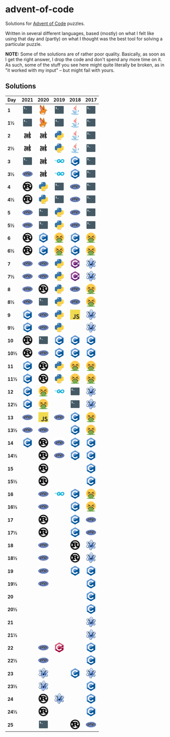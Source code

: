 # advent-of-code

Solutions for [Advent of Code](https://adventofcode.com/) puzzles.

Written in several different languages, based (mostly) on what I felt like using that day
and (partly) on what I thought was the best tool for solving a particular puzzle.

**NOTE:** Some of the solutions are of rather poor quality. Basically, as soon as I get the right answer,
I drop the code and don't spend any more time on it. As such, some of the stuff you see here might quite literally
be broken, as in "it worked with my input" – but might fail with yours.

## Solutions

| Day | 2021 | 2020 | 2019 | 2018 | 2017 |
| :--- | :---: | :---: | :---: | :---: | :---: |
| **1** | [![Bash](https://github.com/suve/advent-of-code/raw/master/.readme/sh.png)](2021/day01/sonar.sh) | [![SurgeScript](https://github.com/suve/advent-of-code/raw/master/.readme/ss.png)](2020/day01/expenses1.ss) | [![Bash](https://github.com/suve/advent-of-code/raw/master/.readme/sh.png)](2019/day01/fuel.sh) | [![Java](https://github.com/suve/advent-of-code/raw/master/.readme/java.png)](2018/day01/freq.java) | [![Bash](https://github.com/suve/advent-of-code/raw/master/.readme/sh.png)](2017/day01/captcha.sh) |
| **1½** | [![Bash](https://github.com/suve/advent-of-code/raw/master/.readme/sh.png)](2021/day01/triple-sonar.sh) | [![SurgeScript](https://github.com/suve/advent-of-code/raw/master/.readme/ss.png)](2020/day01/expenses2.ss) | [![Bash](https://github.com/suve/advent-of-code/raw/master/.readme/sh.png)](2019/day01/more-fuel.sh) | [![Java](https://github.com/suve/advent-of-code/raw/master/.readme/java.png)](2018/day01/freq2.java) | [![Bash](https://github.com/suve/advent-of-code/raw/master/.readme/sh.png)](2017/day01/captcha.sh) |
| **2** | [![AWK](https://github.com/suve/advent-of-code/raw/master/.readme/awk.png)](2021/day02/submarine.awk) | [![AWK](https://github.com/suve/advent-of-code/raw/master/.readme/awk.png)](2020/day02/passwords.awk) | [![Python](https://github.com/suve/advent-of-code/raw/master/.readme/py.png)](2019/day02/intcode.py) | [![Java](https://github.com/suve/advent-of-code/raw/master/.readme/java.png)](2018/day02/checksum.java) | [![Bash](https://github.com/suve/advent-of-code/raw/master/.readme/sh.png)](2017/day02/part1.sh) |
| **2½** | [![AWK](https://github.com/suve/advent-of-code/raw/master/.readme/awk.png)](2021/day02/submarine.awk) | [![AWK](https://github.com/suve/advent-of-code/raw/master/.readme/awk.png)](2020/day02/passwords2.awk) | [![Python](https://github.com/suve/advent-of-code/raw/master/.readme/py.png)](2019/day02/intcode2.py) | [![Java](https://github.com/suve/advent-of-code/raw/master/.readme/java.png)](2018/day02/findids.java) | [![Bash](https://github.com/suve/advent-of-code/raw/master/.readme/sh.png)](2017/day02/part2.sh) |
| **3** | [![Bash](https://github.com/suve/advent-of-code/raw/master/.readme/sh.png)](2021/day03/power.sh) | [![AWK](https://github.com/suve/advent-of-code/raw/master/.readme/awk.png)](2020/day03/trees.awk) | [![Go](https://github.com/suve/advent-of-code/raw/master/.readme/go.png)](2019/day03/wires.go) | [![C](https://github.com/suve/advent-of-code/raw/master/.readme/c.png)](2018/day03/fabric.c) | [![Bash](https://github.com/suve/advent-of-code/raw/master/.readme/sh.png)](2017/day03/spiral-dist.sh) |
| **3½** | [![PHP](https://github.com/suve/advent-of-code/raw/master/.readme/php.png)](2021/day03/oxygen.php) | [![AWK](https://github.com/suve/advent-of-code/raw/master/.readme/awk.png)](2020/day03/trees.awk) | [![Go](https://github.com/suve/advent-of-code/raw/master/.readme/go.png)](2019/day03/wires.go) | [![C](https://github.com/suve/advent-of-code/raw/master/.readme/c.png)](2018/day03/fabric.c) | [![Bash](https://github.com/suve/advent-of-code/raw/master/.readme/sh.png)](2017/day03/spiral-write.sh) |
| **4** | [![Rust](https://github.com/suve/advent-of-code/raw/master/.readme/rs.png)](2021/day04/bingo.rs) | [![Python](https://github.com/suve/advent-of-code/raw/master/.readme/py.png)](2020/day04/passports.py) | [![Bash](https://github.com/suve/advent-of-code/raw/master/.readme/sh.png)](2019/day04/password.sh) | [![PHP](https://github.com/suve/advent-of-code/raw/master/.readme/php.png)](2018/day04/strategy.php) | [![Bash](https://github.com/suve/advent-of-code/raw/master/.readme/sh.png)](2017/day04/checkpass.sh) |
| **4½** | [![Rust](https://github.com/suve/advent-of-code/raw/master/.readme/rs.png)](2021/day04/bingo.rs) | [![Python](https://github.com/suve/advent-of-code/raw/master/.readme/py.png)](2020/day04/valid-passports.py) | [![Bash](https://github.com/suve/advent-of-code/raw/master/.readme/sh.png)](2019/day04/password.sh) | [![PHP](https://github.com/suve/advent-of-code/raw/master/.readme/php.png)](2018/day04/strategy.php) | [![Bash](https://github.com/suve/advent-of-code/raw/master/.readme/sh.png)](2017/day04/checkpass.sh) |
| **5** | [![PHP](https://github.com/suve/advent-of-code/raw/master/.readme/php.png)](2021/day05/vents.php) | [![Bash](https://github.com/suve/advent-of-code/raw/master/.readme/sh.png)](2020/day05/boarding-pass.sh) | [![Python](https://github.com/suve/advent-of-code/raw/master/.readme/py.png)](2019/day05/intcode3.py) | [![PHP](https://github.com/suve/advent-of-code/raw/master/.readme/php.png)](2018/day05/polymer.php) | [![Bash](https://github.com/suve/advent-of-code/raw/master/.readme/sh.png)](2017/day05/jump.sh) |
| **5½** | [![PHP](https://github.com/suve/advent-of-code/raw/master/.readme/php.png)](2021/day05/vents.php) | [![Bash](https://github.com/suve/advent-of-code/raw/master/.readme/sh.png)](2020/day05/boarding-pass.sh) | [![Python](https://github.com/suve/advent-of-code/raw/master/.readme/py.png)](2019/day05/intcode3.py) | [![PHP](https://github.com/suve/advent-of-code/raw/master/.readme/php.png)](2018/day05/polymer.php) | [![Bash](https://github.com/suve/advent-of-code/raw/master/.readme/sh.png)](2017/day05/jump.sh) |
| **6** | [![Rust](https://github.com/suve/advent-of-code/raw/master/.readme/rs.png)](2021/day06/lanternfish.rs) | [![C](https://github.com/suve/advent-of-code/raw/master/.readme/c.png)](2020/day06/customs.c) | [![Awful](https://github.com/suve/advent-of-code/raw/master/.readme/yuk.png)](2019/day06/orbits.yuk) | [![C](https://github.com/suve/advent-of-code/raw/master/.readme/c.png)](2018/day06/flood.c) | [![Awful](https://github.com/suve/advent-of-code/raw/master/.readme/yuk.png)](2017/day06/realloc.yuk) |
| **6½** | [![Rust](https://github.com/suve/advent-of-code/raw/master/.readme/rs.png)](2021/day06/lanternfish.rs) | [![C](https://github.com/suve/advent-of-code/raw/master/.readme/c.png)](2020/day06/customs.c) | [![Awful](https://github.com/suve/advent-of-code/raw/master/.readme/yuk.png)](2019/day06/orbits.yuk) | [![C](https://github.com/suve/advent-of-code/raw/master/.readme/c.png)](2018/day06/flood.c) | [![Awful](https://github.com/suve/advent-of-code/raw/master/.readme/yuk.png)](2017/day06/realloc.yuk) |
| **7** | [![PHP](https://github.com/suve/advent-of-code/raw/master/.readme/php.png)](2021/day07/crabs.php) | [![PHP](https://github.com/suve/advent-of-code/raw/master/.readme/php.png)](2020/day07/bags.php) | [![Python](https://github.com/suve/advent-of-code/raw/master/.readme/py.png)](2019/day07/intcode.py) | [![C♯](https://github.com/suve/advent-of-code/raw/master/.readme/cs.png)](2018/day07/lotsa-steps.cs) | [![Pascal](https://github.com/suve/advent-of-code/raw/master/.readme/pas.png)](2017/day07/tower.pas) |
| **7½** | [![PHP](https://github.com/suve/advent-of-code/raw/master/.readme/php.png)](2021/day07/crabs.php) | [![PHP](https://github.com/suve/advent-of-code/raw/master/.readme/php.png)](2020/day07/bags.php) | [![Python](https://github.com/suve/advent-of-code/raw/master/.readme/py.png)](2019/day07/intcode-feedback.py) | [![C♯](https://github.com/suve/advent-of-code/raw/master/.readme/cs.png)](2018/day07/timed-steps.cs) | [![Pascal](https://github.com/suve/advent-of-code/raw/master/.readme/pas.png)](2017/day07/tower.pas) |
| **8** | [![PHP](https://github.com/suve/advent-of-code/raw/master/.readme/php.png)](2021/day08/easy-digits.php) | [![Rust](https://github.com/suve/advent-of-code/raw/master/.readme/rs.png)](2020/day08/console.rs) | [![Python](https://github.com/suve/advent-of-code/raw/master/.readme/py.png)](2019/day08/image-checksum.py) | [![PHP](https://github.com/suve/advent-of-code/raw/master/.readme/php.png)](2018/day08/tree.php) | [![Awful](https://github.com/suve/advent-of-code/raw/master/.readme/yuk.png)](2017/day08/cpu.yuk) |
| **8½** | [![PHP](https://github.com/suve/advent-of-code/raw/master/.readme/php.png)](2021/day08/decoder.php) | [![Bash](https://github.com/suve/advent-of-code/raw/master/.readme/sh.png)](2020/day08/part2.sh) | [![Python](https://github.com/suve/advent-of-code/raw/master/.readme/py.png)](2019/day08/image-decode.py) | [![PHP](https://github.com/suve/advent-of-code/raw/master/.readme/php.png)](2018/day08/tree.php) | [![Awful](https://github.com/suve/advent-of-code/raw/master/.readme/yuk.png)](2017/day08/cpu.yuk) |
| **9** | [![C](https://github.com/suve/advent-of-code/raw/master/.readme/c.png)](2021/day09/smoke.c) | [![PHP](https://github.com/suve/advent-of-code/raw/master/.readme/php.png)](2020/day09/xmas.php) | [![Python](https://github.com/suve/advent-of-code/raw/master/.readme/py.png)](2019/day09/intcode.py) | [![JavaScript](https://github.com/suve/advent-of-code/raw/master/.readme/js.png)](2018/day09/marbles.js) | [![Pascal](https://github.com/suve/advent-of-code/raw/master/.readme/pas.png)](2017/day09/stream.pas) |
| **9½** | [![C](https://github.com/suve/advent-of-code/raw/master/.readme/c.png)](2021/day09/smoke.c) | [![PHP](https://github.com/suve/advent-of-code/raw/master/.readme/php.png)](2020/day09/xmas.php) | [![Python](https://github.com/suve/advent-of-code/raw/master/.readme/py.png)](2019/day09/intcode.py) | | [![Pascal](https://github.com/suve/advent-of-code/raw/master/.readme/pas.png)](2017/day09/stream.pas) |
| **10** | [![Rust](https://github.com/suve/advent-of-code/raw/master/.readme/rs.png)](2021/day10/braces.rs) | [![Bash](https://github.com/suve/advent-of-code/raw/master/.readme/sh.png)](2020/day10/jolts.sh) | [![C](https://github.com/suve/advent-of-code/raw/master/.readme/c.png)](2019/day10/asteroids.c) | [![C](https://github.com/suve/advent-of-code/raw/master/.readme/c.png)](2018/day10/message-image.c) | [![C](https://github.com/suve/advent-of-code/raw/master/.readme/c.png)](2017/day10/knot.c) |
| **10½** | [![Rust](https://github.com/suve/advent-of-code/raw/master/.readme/rs.png)](2021/day10/braces.rs) | [![PHP](https://github.com/suve/advent-of-code/raw/master/.readme/php.png)](2020/day10/daisy-chain.php) | [![C](https://github.com/suve/advent-of-code/raw/master/.readme/c.png)](2019/day10/asteroids.c) | [![C](https://github.com/suve/advent-of-code/raw/master/.readme/c.png)](2018/day10/message-image.c) | [![C](https://github.com/suve/advent-of-code/raw/master/.readme/c.png)](2017/day10/knot2.c) |
| **11** | [![C](https://github.com/suve/advent-of-code/raw/master/.readme/c.png)](2021/day11/octopi.c) | [![Rust](https://github.com/suve/advent-of-code/raw/master/.readme/rs.png)](2020/day11/seats.rs) | [![Python](https://github.com/suve/advent-of-code/raw/master/.readme/py.png)](2019/day11/intcode.py) | [![Awful](https://github.com/suve/advent-of-code/raw/master/.readme/yuk.png)](2018/day11/power.yuk) | [![Awful](https://github.com/suve/advent-of-code/raw/master/.readme/yuk.png)](2017/day11/hex.yuk) |
| **11½** | [![C](https://github.com/suve/advent-of-code/raw/master/.readme/c.png)](2021/day11/octopi.c) | [![Rust](https://github.com/suve/advent-of-code/raw/master/.readme/rs.png)](2020/day11/seats2.rs) | [![Python](https://github.com/suve/advent-of-code/raw/master/.readme/py.png)](2019/day11/intcode.py) | [![Awful](https://github.com/suve/advent-of-code/raw/master/.readme/yuk.png)](2018/day11/power.yuk) | [![Awful](https://github.com/suve/advent-of-code/raw/master/.readme/yuk.png)](2017/day11/hex.yuk) |
| **12** | [![C](https://github.com/suve/advent-of-code/raw/master/.readme/c.png)](2021/day12/caves.c) | [![Awful](https://github.com/suve/advent-of-code/raw/master/.readme/yuk.png)](2020/day12/coords.yuk) | [![Go](https://github.com/suve/advent-of-code/raw/master/.readme/go.png)](2019/day12/gravity.go) | [![Bash](https://github.com/suve/advent-of-code/raw/master/.readme/sh.png)](2018/day12/plants.sh) | [![Pascal](https://github.com/suve/advent-of-code/raw/master/.readme/pas.png)](2017/day12/pipes.pas) |
| **12½** | [![C](https://github.com/suve/advent-of-code/raw/master/.readme/c.png)](2021/day12/caves.c) | [![Awful](https://github.com/suve/advent-of-code/raw/master/.readme/yuk.png)](2020/day12/waypoint.yuk) | | [![Bash](https://github.com/suve/advent-of-code/raw/master/.readme/sh.png)](2018/day12/ancient-plants.sh) | [![Pascal](https://github.com/suve/advent-of-code/raw/master/.readme/pas.png)](2017/day12/pipes.pas) |
| **13** | [![PHP](https://github.com/suve/advent-of-code/raw/master/.readme/php.png)](2021/day13/fold.php) | [![JavaScript](https://github.com/suve/advent-of-code/raw/master/.readme/js.png)](2020/day13/buses.js) | [![PHP](https://github.com/suve/advent-of-code/raw/master/.readme/php.png)](2019/day13/runner.php) | [![C](https://github.com/suve/advent-of-code/raw/master/.readme/c.png)](2018/day13/carts.c) | [![Awful](https://github.com/suve/advent-of-code/raw/master/.readme/yuk.png)](2017/day13/firewall.yuk) |
| **13½** | [![PHP](https://github.com/suve/advent-of-code/raw/master/.readme/php.png)](2021/day13/fold.php) | [![PHP](https://github.com/suve/advent-of-code/raw/master/.readme/php.png)](2020/day13/timestamp.php) | | [![C](https://github.com/suve/advent-of-code/raw/master/.readme/c.png)](2018/day13/carts.c) | [![Awful](https://github.com/suve/advent-of-code/raw/master/.readme/yuk.png)](2017/day13/firewall.yuk) |
| **14** | [![C](https://github.com/suve/advent-of-code/raw/master/.readme/c.png)](2021/day14/polymer.c) | [![Rust](https://github.com/suve/advent-of-code/raw/master/.readme/rs.png)](2020/day14/bitmask.rs) | [![PHP](https://github.com/suve/advent-of-code/raw/master/.readme/php.png)](2019/day14/ore-to-fuel.php) | [![C](https://github.com/suve/advent-of-code/raw/master/.readme/c.png)](2018/day14/recipes.c) | [![C](https://github.com/suve/advent-of-code/raw/master/.readme/c.png)](2017/day14/knot-again.c) |
| **14½** | | [![Rust](https://github.com/suve/advent-of-code/raw/master/.readme/rs.png)](2020/day14/bitmask2.rs) | [![PHP](https://github.com/suve/advent-of-code/raw/master/.readme/php.png)](2019/day14/ore-to-fuel.php) | [![C](https://github.com/suve/advent-of-code/raw/master/.readme/c.png)](2018/day14/recipes.c) | [![C](https://github.com/suve/advent-of-code/raw/master/.readme/c.png)](2017/day14/knot-again.c) |
| **15** | | [![Rust](https://github.com/suve/advent-of-code/raw/master/.readme/rs.png)](2020/day15/numbers.rs) | | | [![C](https://github.com/suve/advent-of-code/raw/master/.readme/c.png)](2017/day15/generators.c) |
| **15½** | | [![Rust](https://github.com/suve/advent-of-code/raw/master/.readme/rs.png)](2020/day15/numbers.rs) | | | [![C](https://github.com/suve/advent-of-code/raw/master/.readme/c.png)](2017/day15/generators.c) |
| **16** | | [![PHP](https://github.com/suve/advent-of-code/raw/master/.readme/php.png)](2020/day16/tickets.php) | [![Go](https://github.com/suve/advent-of-code/raw/master/.readme/go.png)](2019/day16/fft.go) | [![C](https://github.com/suve/advent-of-code/raw/master/.readme/c.png)](2018/day16/opcodes.c) | [![Awful](https://github.com/suve/advent-of-code/raw/master/.readme/yuk.png)](2017/day16/dance.yuk) |
| **16½** | | [![PHP](https://github.com/suve/advent-of-code/raw/master/.readme/php.png)](2020/day16/tickets.php) | | [![C](https://github.com/suve/advent-of-code/raw/master/.readme/c.png)](2018/day16/opcodes.c) | [![Awful](https://github.com/suve/advent-of-code/raw/master/.readme/yuk.png)](2017/day16/dance.yuk) |
| **17** | | [![Rust](https://github.com/suve/advent-of-code/raw/master/.readme/rs.png)](2020/day17/cubes3.rs) | | [![C](https://github.com/suve/advent-of-code/raw/master/.readme/c.png)](2018/day17/water-sdl.c) | [![PHP](https://github.com/suve/advent-of-code/raw/master/.readme/php.png)](2017/day17/spinlock.php) |
| **17½** | | [![Rust](https://github.com/suve/advent-of-code/raw/master/.readme/rs.png)](2020/day17/cubes4.rs) | | [![C](https://github.com/suve/advent-of-code/raw/master/.readme/c.png)](2018/day17/water-sdl.c) | [![PHP](https://github.com/suve/advent-of-code/raw/master/.readme/php.png)](2017/day17/spinlock2.php) |
| **18** | | [![PHP](https://github.com/suve/advent-of-code/raw/master/.readme/php.png)](2020/day18/math.php) | | [![Rust](https://github.com/suve/advent-of-code/raw/master/.readme/rs.png)](2018/day18/settlers.rs) | [![Pascal](https://github.com/suve/advent-of-code/raw/master/.readme/pas.png)](2017/day18/duet.pas) |
| **18½** | | [![PHP](https://github.com/suve/advent-of-code/raw/master/.readme/php.png)](2020/day18/math.php) | | [![Rust](https://github.com/suve/advent-of-code/raw/master/.readme/rs.png)](2018/day18/settlers2.rs) | [![Pascal](https://github.com/suve/advent-of-code/raw/master/.readme/pas.png)](2017/day18/duet2.pas) |
| **19** | | [![PHP](https://github.com/suve/advent-of-code/raw/master/.readme/php.png)](2020/day19/rules.php) | | [![C](https://github.com/suve/advent-of-code/raw/master/.readme/c.png)](2018/day19/iptr.c) | [![C](https://github.com/suve/advent-of-code/raw/master/.readme/c.png)](2017/day19/tubes.c) |
| **19½** | | [![PHP](https://github.com/suve/advent-of-code/raw/master/.readme/php.png)](2020/day19/rules.php) | | | [![C](https://github.com/suve/advent-of-code/raw/master/.readme/c.png)](2017/day19/tubes.c) |
| **20** | | | | | [![C](https://github.com/suve/advent-of-code/raw/master/.readme/c.png)](2017/day20/particles.c) |
| **20½** | | | | | [![C](https://github.com/suve/advent-of-code/raw/master/.readme/c.png)](2017/day20/particles2.c) |
| **21** | | | | | [![Pascal](https://github.com/suve/advent-of-code/raw/master/.readme/pas.png)](2017/day21/enhance.pas) |
| **21½** | | | | | [![Pascal](https://github.com/suve/advent-of-code/raw/master/.readme/pas.png)](2017/day21/enhance.pas) |
| **22** | | [![PHP](https://github.com/suve/advent-of-code/raw/master/.readme/php.png)](2020/day22/kombat.php) | [![C++](https://github.com/suve/advent-of-code/raw/master/.readme/cpp.png)](2019/day22/cards.cpp) | | [![C](https://github.com/suve/advent-of-code/raw/master/.readme/c.png)](2017/day22/virus.c) |
| **22½** | | [![PHP](https://github.com/suve/advent-of-code/raw/master/.readme/php.png)](2020/day22/rekombat.php) | | | [![C](https://github.com/suve/advent-of-code/raw/master/.readme/c.png)](2017/day22/virus2.c) |
| **23** | | [![Pascal](https://github.com/suve/advent-of-code/raw/master/.readme/pas.png)](2020/day23/cups.pas) | | [![C](https://github.com/suve/advent-of-code/raw/master/.readme/c.png)](2018/day23/nanobots.c) | [![Pascal](https://github.com/suve/advent-of-code/raw/master/.readme/pas.png)](2017/day23/coprocessor.pas) |
| **23½** | | [![Pascal](https://github.com/suve/advent-of-code/raw/master/.readme/pas.png)](2020/day23/one-crab-million-cups.pas) | | | [![C](https://github.com/suve/advent-of-code/raw/master/.readme/c.png)](2017/day23/optimised.c) |
| **24** | | [![Rust](https://github.com/suve/advent-of-code/raw/master/.readme/rs.png)](2020/day24/tiles.rs) | [![Pascal](https://github.com/suve/advent-of-code/raw/master/.readme/pas.png)](2019/day24/bug-life.pas) | | [![C](https://github.com/suve/advent-of-code/raw/master/.readme/c.png)](2017/day24/bridge.c) |
| **24½** | | [![Rust](https://github.com/suve/advent-of-code/raw/master/.readme/rs.png)](2020/day24/tiles.rs) | | | [![C](https://github.com/suve/advent-of-code/raw/master/.readme/c.png)](2017/day24/bridge.c) |
| **25** | | [![Bash](https://github.com/suve/advent-of-code/raw/master/.readme/sh.png)](2020/day25/handshake.sh) | | [![Rust](https://github.com/suve/advent-of-code/raw/master/.readme/rs.png)](2018/day25/constellations.rs) | [![PHP](https://github.com/suve/advent-of-code/raw/master/.readme/php.png)](2017/day25/turing-machine.php) |
